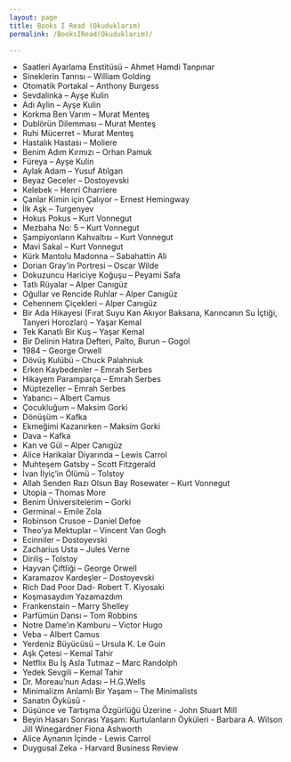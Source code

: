 ```yaml
---
layout: page
title: Books I Read (Okuduklarım)
permalink: /BooksIRead(Okuduklarım)/

---
```

- Saatleri Ayarlama Enstitüsü – Ahmet Hamdi Tanpınar
- Sineklerin Tanrısı – William Golding
- Otomatik Portakal – Anthony Burgess
- Sevdalinka – Ayşe Kulin
- Adı Aylin – Ayşe Kulin
- Korkma Ben Varım – Murat Menteş
- Dublörün Dilemması – Murat Menteş
- Ruhi Mücerret – Murat Menteş
- Hastalık Hastası – Moliere
- Benim Adım Kırmızı – Orhan Pamuk
- Füreya – Ayşe Kulin
- Aylak Adam – Yusuf Atılgan
- Beyaz Geceler – Dostoyevski
- Kelebek – Henri Charriere
- Çanlar Kimin için Çalıyor – Ernest Hemingway
- İlk Aşk – Turgenyev
- Hokus Pokus – Kurt Vonnegut
- Mezbaha No: 5 – Kurt Vonnegut
- Şampiyonların Kahvaltısı – Kurt Vonnegut
- Mavi Sakal – Kurt Vonnegut
- Kürk Mantolu Madonna – Sabahattin Ali
- Dorian Gray’in Portresi – Oscar Wilde
- Dokuzuncu Hariciye Koğuşu – Peyami Safa
- Tatlı Rüyalar – Alper Canıgüz
- Oğullar ve Rencide Ruhlar – Alper Canıgüz
- Cehennem Çiçekleri – Alper Canıgüz
- Bir Ada Hikayesi (Fırat Suyu Kan Akıyor Baksana, Karıncanın Su İçtiği, Tanyeri Horozları) – Yaşar Kemal
- Tek Kanatlı Bir Kuş – Yaşar Kemal
- Bir Delinin Hatıra Defteri, Palto, Burun – Gogol
- 1984 – George Orwell
- Dövüş Kulübü – Chuck Palahniuk
- Erken Kaybedenler – Emrah Serbes
- Hikayem Paramparça – Emrah Serbes
- Müptezeller – Emrah Serbes
- Yabancı – Albert Camus
- Çocukluğum – Maksim Gorki
- Dönüşüm – Kafka
- Ekmeğimi Kazanırken – Maksim Gorki
- Dava – Kafka
- Kan ve Gül – Alper Canıgüz
- Alice Harikalar Diyarında – Lewis Carrol
- Muhteşem Gatsby – Scott Fitzgerald
- İvan İlyiç’in Ölümü – Tolstoy
- Allah Senden Razı Olsun Bay Rosewater – Kurt Vonnegut
- Utopia – Thomas More
- Benim Üniversitelerim – Gorki
- Germinal – Emile Zola
- Robinson Crusoe – Daniel Defoe
- Theo’ya Mektuplar – Vincent Van Gogh
- Ecinniler – Dostoyevski
- Zacharius Usta – Jules Verne
- Diriliş – Tolstoy
- Hayvan Çiftliği – George Orwell
- Karamazov Kardeşler – Dostoyevski
- Rich Dad Poor Dad- Robert T. Kiyosaki
- Koşmasaydım Yazamazdım
- Frankenstain – Marry Shelley
- Parfümün Dansı – Tom Robbins
- Notre Dame’ın Kamburu – Victor Hugo
- Veba – Albert Camus
- Yerdeniz Büyücüsü – Ursula K. Le Guin
- Aşk Çetesi – Kemal Tahir
- Netflix Bu İş Asla Tutmaz – Marc Randolph
- Yedek Sevgili – Kemal Tahir
- Dr. Moreau’nun Adası – H.G.Wells
- Minimalizm Anlamlı Bir Yaşam – The Minimalists
- Sanatın Öyküsü -   
- Düşünce ve Tartışma Özgürlüğü Üzerine - John Stuart Mill
- Beyin Hasarı Sonrası Yaşam: Kurtulanların Öyküleri - Barbara A. Wilson Jill Winegardner Fiona Ashworth
- Alice Aynanın İçinde - Lewis Carrol
- Duygusal Zeka - Harvard Business Review 
